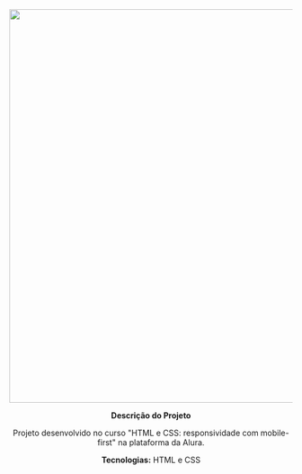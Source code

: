 <div align="center">
<img src="https://user-images.githubusercontent.com/107596902/186708032-95dda2f9-49f1-4f3c-afe1-88b973f63b1e.jpg" width="700px" />
</div>

<p align="center"><b>Descrição do Projeto</b>
<p align="center">Projeto desenvolvido no curso "HTML e CSS: responsividade com mobile-first" na plataforma da Alura.

<p align="center"><b>Tecnologias:</b> HTML e CSS
